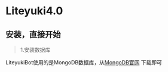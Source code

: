 # Liteyuki4.0
## 安装，直接开始

> 1.安装数据库

LiteyukiBot使用的是MongoDB数据库，从[MongoDB官网](https://www.mongodb.com/try/download/community-kubernetes-operator)
下载即可
